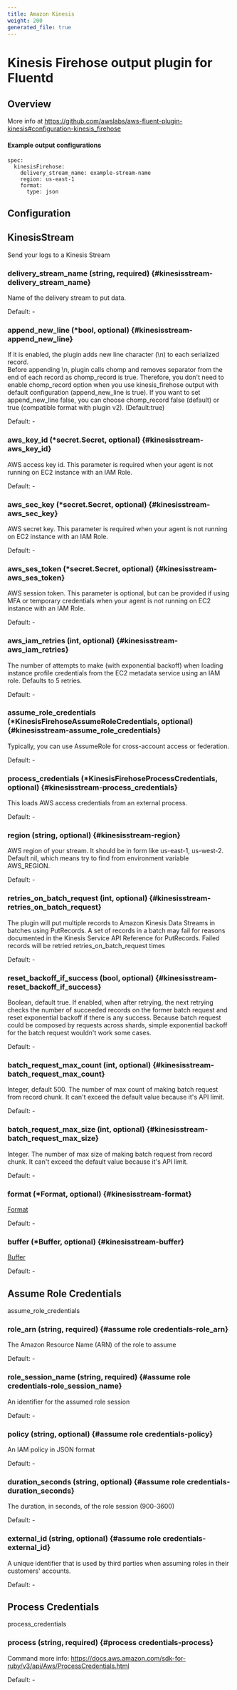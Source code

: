 ```yaml
---
title: Amazon Kinesis
weight: 200
generated_file: true
---
```


# Kinesis Firehose output plugin for Fluentd
## Overview
  More info at https://github.com/awslabs/aws-fluent-plugin-kinesis#configuration-kinesis_firehose

 #### Example output configurations
 ```
 spec:
   kinesisFirehose:
     delivery_stream_name: example-stream-name
     region: us-east-1
     format:
       type: json
 ```

## Configuration
## KinesisStream

Send your logs to a Kinesis Stream

### delivery_stream_name (string, required) {#kinesisstream-delivery_stream_name}

Name of the delivery stream to put data.<br>

Default: -

### append_new_line (*bool, optional) {#kinesisstream-append_new_line}

If it is enabled, the plugin adds new line character (\n) to each serialized record.<br>Before appending \n, plugin calls chomp and removes separator from the end of each record as chomp_record is true. Therefore, you don't need to enable chomp_record option when you use kinesis_firehose output with default configuration (append_new_line is true). If you want to set append_new_line false, you can choose chomp_record false (default) or true (compatible format with plugin v2). (Default:true)<br>

Default: -

### aws_key_id (*secret.Secret, optional) {#kinesisstream-aws_key_id}

AWS access key id. This parameter is required when your agent is not running on EC2 instance with an IAM Role.<br>

Default: -

### aws_sec_key (*secret.Secret, optional) {#kinesisstream-aws_sec_key}

AWS secret key. This parameter is required when your agent is not running on EC2 instance with an IAM Role.<br>

Default: -

### aws_ses_token (*secret.Secret, optional) {#kinesisstream-aws_ses_token}

AWS session token. This parameter is optional, but can be provided if using MFA or temporary credentials when your agent is not running on EC2 instance with an IAM Role.<br>

Default: -

### aws_iam_retries (int, optional) {#kinesisstream-aws_iam_retries}

The number of attempts to make (with exponential backoff) when loading instance profile credentials from the EC2 metadata service using an IAM role. Defaults to 5 retries.<br>

Default: -

### assume_role_credentials (*KinesisFirehoseAssumeRoleCredentials, optional) {#kinesisstream-assume_role_credentials}

Typically, you can use AssumeRole for cross-account access or federation.<br>

Default: -

### process_credentials (*KinesisFirehoseProcessCredentials, optional) {#kinesisstream-process_credentials}

This loads AWS access credentials from an external process.<br>

Default: -

### region (string, optional) {#kinesisstream-region}

AWS region of your stream. It should be in form like us-east-1, us-west-2. Default nil, which means try to find from environment variable AWS_REGION.<br>

Default: -

### retries_on_batch_request (int, optional) {#kinesisstream-retries_on_batch_request}

The plugin will put multiple records to Amazon Kinesis Data Streams in batches using PutRecords. A set of records in a batch may fail for reasons documented in the Kinesis Service API Reference for PutRecords. Failed records will be retried retries_on_batch_request times<br>

Default: -

### reset_backoff_if_success (bool, optional) {#kinesisstream-reset_backoff_if_success}

Boolean, default true. If enabled, when after retrying, the next retrying checks the number of succeeded records on the former batch request and reset exponential backoff if there is any success. Because batch request could be composed by requests across shards, simple exponential backoff for the batch request wouldn't work some cases.<br>

Default: -

### batch_request_max_count (int, optional) {#kinesisstream-batch_request_max_count}

Integer, default 500. The number of max count of making batch request from record chunk. It can't exceed the default value because it's API limit.<br>

Default: -

### batch_request_max_size (int, optional) {#kinesisstream-batch_request_max_size}

Integer. The number of max size of making batch request from record chunk. It can't exceed the default value because it's API limit.<br>

Default: -

### format (*Format, optional) {#kinesisstream-format}

[Format](../format/)<br>

Default: -

### buffer (*Buffer, optional) {#kinesisstream-buffer}

[Buffer](../buffer/)<br>

Default: -


## Assume Role Credentials

assume_role_credentials

### role_arn (string, required) {#assume role credentials-role_arn}

The Amazon Resource Name (ARN) of the role to assume<br>

Default: -

### role_session_name (string, required) {#assume role credentials-role_session_name}

An identifier for the assumed role session<br>

Default: -

### policy (string, optional) {#assume role credentials-policy}

An IAM policy in JSON format<br>

Default: -

### duration_seconds (string, optional) {#assume role credentials-duration_seconds}

The duration, in seconds, of the role session (900-3600)<br>

Default: -

### external_id (string, optional) {#assume role credentials-external_id}

A unique identifier that is used by third parties when assuming roles in their customers' accounts.<br>

Default: -


## Process Credentials

process_credentials

### process (string, required) {#process credentials-process}

Command more info: https://docs.aws.amazon.com/sdk-for-ruby/v3/api/Aws/ProcessCredentials.html<br>

Default: -


